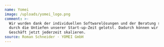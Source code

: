 ```yaml
---
name: Yomei
image: /uploads/yomei_logo.png
comment: >-
  Wir wurden dank der individuellen Softwarelösungen und der Beratung sicher
  durch die Untiefen unserer Start-up-Zeit gelotst. Dadurch können wir unser
  Geschäft jetzt jederzeit skalieren.
source: Roman Schneider · YOMEI GmbH
---
```


